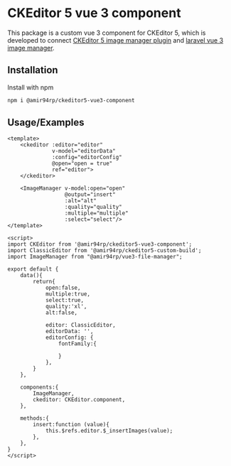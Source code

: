 
# CKEditor 5 vue 3 component

This package is a custom vue 3 component for CKEditor 5, which is developed to connect [CKEditor 5 image manager plugin](https://github.com/amir94rp/ckeditor5-image-manager-plugin) and [laravel vue 3 image manager](https://github.com/amir94rp/laravel-file-manager).
## Installation

Install with npm

```bash
npm i @amir94rp/ckeditor5-vue3-component
```

## Usage/Examples

```vue
<template>
    <ckeditor :editor="editor"
              v-model="editorData"
              :config="editorConfig"
              @open="open = true"
              ref="editor">
    </ckeditor>

    <ImageManager v-model:open="open"
                  @output="insert"
                  :alt="alt"
                  :quality="quality"
                  :multiple="multiple"
                  :select="select"/>
</template>

<script>
import CKEditor from '@amir94rp/ckeditor5-vue3-component';
import ClassicEditor from '@amir94rp/ckeditor5-custom-build';
import ImageManager from "@amir94rp/vue3-file-manager";

export default {
    data(){
        return{
            open:false,
            multiple:true,
            select:true,
            quality:'xl',
            alt:false,

            editor: ClassicEditor,
            editorData: '',
            editorConfig: {
                fontFamily:{

                }
            },
        }
    },

    components:{
        ImageManager,
        ckeditor: CKEditor.component,
    },

    methods:{
        insert:function (value){
            this.$refs.editor.$_insertImages(value);
        },
    },
}
</script>
```

